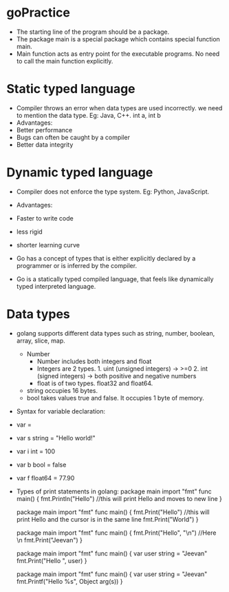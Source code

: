 # goPractice
* The starting line of the program should be a package.
* The package main is a special package which contains special function main.
* Main function acts as entry point for the executable programs. No need to call the main function explicitly.

# Static typed language
* Compiler throws an error when data types are used incorrectly. we need to mention the data type. Eg: Java, C++. int a, int b
* Advantages:
* Better performance
* Bugs can often be caught by a compiler
* Better data integrity

# Dynamic typed language
* Compiler does not enforce the type system. Eg: Python, JavaScript.
* Advantages:
* Faster to write code
* less rigid
* shorter learning curve

* Go has a concept of types that is either explicitly declared by a programmer or is inferred by the compiler.
* Go is a statically typed compiled language, that feels like dynamically typed interpreted language.

# Data types
* golang supports different data types such as string, number, boolean, array, slice, map.
  * Number
      * Number includes both integers and float
      * Integers are 2 types. 1. uint (unsigned integers) -> >=0 2. int (signed integers) -> both positive and negative numbers
      * float is of two types. float32 and float64.
   * string occupies 16 bytes.
   * bool takes values true and false. It occupies 1 byte of memory.
 * Syntax for variable declaration:
 * var <variable name> <data type> = <value>
 * var s string = "Hello world!"
 * var i int = 100
 * var b bool = false
 * var f float64 = 77.90

 * Types of print statements in golang:
   package main
   import "fmt"
   func main() {
     fmt.Println("Hello")  //this will print Hello and moves to new line
   }

   package main
   import "fmt"
   func main() {
     fmt.Print("Hello")  //this will print Hello and the cursor is in the same line
     fmt.Print("World")
   }

   package main
   import "fmt"
   func main() {
     fmt.Print("Hello", "\n")  //Here \n 
     fmt.Print("Jeevan")
   }

   package main
   import "fmt"
   func main() {
     var user string = "Jeevan"
     fmt.Print("Hello ", user)
   }

   package main
   import "fmt"
   func main() {
     var user string = "Jeevan"
     fmt.Printf("Hello %s", Object arg(s))
   }
